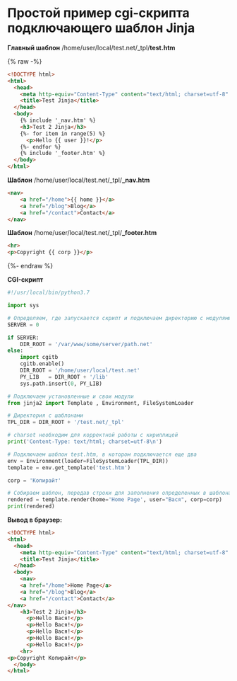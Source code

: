# Простой пример cgi-скрипта подключающего шаблон Jinja

**Главный шаблон** /home/user/local/test.net/_tpl/**test.htm**

{% raw -%}
```html
<!DOCTYPE html>
<html>
  <head>
    <meta http-equiv="Content-Type" content="text/html; charset=utf-8" />
    <title>Test Jinja</title>
  </head>
  <body>
  	{% include '_nav.htm' %}
    <h3>Test 2 Jinja</h3>
    {%- for item in range(5) %}
      <p>Hello {{ user }}!</p>
    {%- endfor %}
    {% include '_footer.htm' %}
  </body>
</html>
```

**Шаблон** /home/user/local/test.net/_tpl/**_nav.htm**

```html
<nav>
    <a href="/home">{{ home }}</a>
    <a href="/blog">Blog</a>
    <a href="/contact">Contact</a>
</nav>
```

**Шаблон** /home/user/local/test.net/_tpl/**_footer.htm**

```html
<hr>
<p>Copyright {{ corp }}</p>
```
{%- endraw %}

**CGI-скрипт**

```python
#!/usr/local/bin/python3.7

import sys

# Определяем, где запускается скрипт и подключаем директорию с модулями
SERVER = 0

if SERVER:
	DIR_ROOT = '/var/www/some/server/path.net'
else:
	import cgitb
	cgitb.enable()
	DIR_ROOT = '/home/user/local/test.net'
	PY_LIB   = DIR_ROOT + '/lib'
	sys.path.insert(0, PY_LIB)

# Подключаем установленные и свои модули
from jinja2 import Template , Environment, FileSystemLoader

# Директория с шаблонами
TPL_DIR = DIR_ROOT + '/test.net/_tpl'

# charset необходим для корректной работы с кириллицей
print('Content-Type: text/html; charset=utf-8\n')

# Подключаем шаблон test.htm, в котором подключается еще два
env = Environment(loader=FileSystemLoader(TPL_DIR))
template = env.get_template('test.htm')

corp = 'Копирайт'

# Собираем шаблон, передав строки для заполнения определенных в шаблонах переменных
rendered = template.render(home='Home Page', user="Вася", corp=corp)
print(rendered)
```

**Вывод в браузер:**

```html
<!DOCTYPE html>
<html>
  <head>
    <meta http-equiv="Content-Type" content="text/html; charset=utf-8" />
    <title>Test Jinja</title>
  </head>
  <body>
  	<nav>
    <a href="/home">Home Page</a>
    <a href="/blog">Blog</a>
    <a href="/contact">Contact</a>
</nav>
    <h3>Test 2 Jinja</h3>
      <p>Hello Вася!</p>
      <p>Hello Вася!</p>
      <p>Hello Вася!</p>
      <p>Hello Вася!</p>
      <p>Hello Вася!</p>
    <hr>
<p>Copyright Копирайт</p>
  </body>
</html>
```
